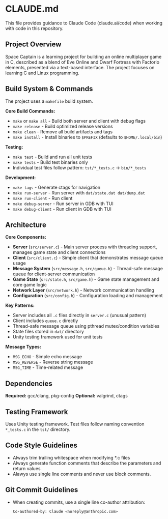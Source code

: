 # CLAUDE.md
This file provides guidance to Claude Code (claude.ai/code) when working with code in this repository.

## Project Overview

Space Captain is a learning project for building an online multiplayer game in C, described as a blend of Eve Online and Dwarf Fortress with Factorio elements, presented via a text-based interface. The project focuses on learning C and Linux programming.

## Build System & Commands

The project uses a `makefile` build system.

**Core Build Commands:**
- `make` or `make all` - Build both server and client with debug flags
- `make release` - Build optimized release versions
- `make clean` - Remove all build artifacts and tags
- `make install` - Install binaries to `$PREFIX` (defaults to `$HOME/.local/bin`)

**Testing:**
- `make test` - Build and run all unit tests
- `make tests` - Build test binaries only
- Individual test files follow pattern: `tst/*_tests.c` → `bin/*_tests`

**Development:**
- `make tags` - Generate ctags for navigation
- `make run-server` - Run server with `dat/state.dat dat/dump.dat`
- `make run-client` - Run client
- `make debug-server` - Run server in GDB with TUI
- `make debug-client` - Run client in GDB with TUI

## Architecture

**Core Components:**
- **Server** (`src/server.c`) - Main server process with threading support, manages game state and client connections
- **Client** (`src/client.c`) - Simple client that demonstrates message queue usage
- **Message System** (`src/message.h`, `src/queue.h`) - Thread-safe message queue for client-server communication
- **Game State** (`src/state.h`, `src/game.h`) - Game state management and core game logic
- **Network Layer** (`src/network.h`) - Network communication handling
- **Configuration** (`src/config.h`) - Configuration loading and management

**Key Patterns:**
- Server includes all `.c` files directly in `server.c` (unusual pattern)
- Client includes `queue.c` directly
- Thread-safe message queue using pthread mutex/condition variables
- State files stored in `dat/` directory
- Unity testing framework used for unit tests

**Message Types:**
- `MSG_ECHO` - Simple echo message
- `MSG_REVERSE` - Reverse string message  
- `MSG_TIME` - Time-related message

## Dependencies

**Required:** gcc/clang, pkg-config
**Optional:** valgrind, ctags

## Testing Framework

Uses Unity testing framework. Test files follow naming convention `*_tests.c` in the `tst/` directory.

## Code Style Guidelines

- Always trim trailing whitespace when modifying *.c files
- Always generate function comments that describe the parameters and return values
- Alawys use single line comments and never use block comments.

## Git Commit Guidelines

- When creating commits, use a single line co-author attribution:
    ```
    Co-authored-by: Claude <noreply@anthropic.com>
    ```


